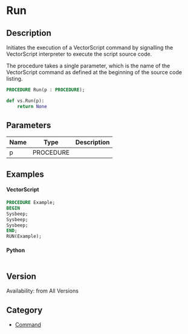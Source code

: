 # Run

## Description
Initiates the execution of a VectorScript command by signalling the VectorScript interpreter to execute the script source code.

The procedure takes a single parameter, which is the name of the VectorScript command as defined at the beginning of the source code listing.

```pascal
PROCEDURE Run(p : PROCEDURE);
```

```python
def vs.Run(p):
    return None
```

## Parameters
|Name|Type|Description|
|---|---|---|
|p|PROCEDURE|   |

## Examples
#### VectorScript ####
```pascal
PROCEDURE Example;
BEGIN
Sysbeep;
Sysbeep;
Sysbeep;
END;
RUN(Example);
```
#### Python ####
```python

```

## Version
Availability: from All Versions

## Category
* [Command](../Categories/Command.md)

